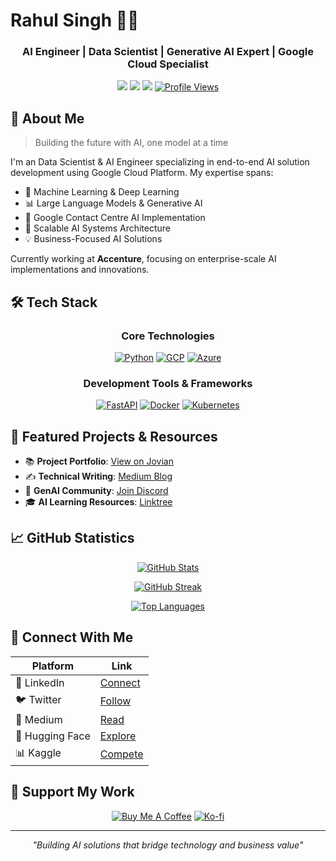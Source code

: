# Rahul Singh 👨‍💻 

<div align="center">
  
### AI Engineer | Data Scientist | Generative AI Expert | Google Cloud Specialist 

[<img src="https://img.shields.io/badge/LinkedIn-Connect-blue?style=for-the-badge&logo=linkedin" />](https://www.linkedin.com/in/rahulsingh13/)
[<img src="https://img.shields.io/badge/Twitter-Follow-1DA1F2?style=for-the-badge&logo=twitter" />](https://x.com/connect2rsb)
[<img src="https://img.shields.io/badge/Medium-Follow-black?style=for-the-badge&logo=medium" />](https://medium.com/@rahulsingh50)
[![Profile Views](https://komarev.com/ghpvc/?username=yash-kavaiya&label=Profile%20views&color=0e75b6&style=for-the-badge)](https://rahulsingh50.github.io/)

</div>

## 🚀 About Me

> Building the future with AI, one model at a time

I'm an Data Scientist & AI Engineer specializing in end-to-end AI solution development using Google Cloud Platform. My expertise spans:
- 🤖 Machine Learning & Deep Learning
- 📊 Large Language Models & Generative AI
- 🔄 Google Contact Centre AI Implementation
- 🎯 Scalable AI Systems Architecture
- 💡 Business-Focused AI Solutions

Currently working at **Accenture**, focusing on enterprise-scale AI implementations and innovations.

## 🛠️ Tech Stack

<div align="center">

### Core Technologies
[![Python](https://img.shields.io/badge/Python-Expert-3776AB?style=flat-square&logo=python)](https://www.python.org/)
[![GCP](https://img.shields.io/badge/Google_Cloud-Specialist-4285F4?style=flat-square&logo=google-cloud)](https://cloud.google.com/)
[![Azure](https://img.shields.io/badge/Azure-Proficient-0089D6?style=flat-square&logo=microsoft-azure)](https://azure.microsoft.com/)

### Development Tools & Frameworks
[![FastAPI](https://img.shields.io/badge/FastAPI-Skilled-009688?style=flat-square&logo=fastapi)](https://fastapi.tiangolo.com/)
[![Docker](https://img.shields.io/badge/Docker-Advanced-2496ED?style=flat-square&logo=docker)](https://www.docker.com/)
[![Kubernetes](https://img.shields.io/badge/Kubernetes-Intermediate-326CE5?style=flat-square&logo=kubernetes)](https://kubernetes.io/)

</div>

## 🌟 Featured Projects & Resources

- 📚 **Project Portfolio**: [View on Jovian](https://jovian.ai/yash-kavaiya)
- ✍️ **Technical Writing**: [Medium Blog](https://medium.com/@yash.kavaiya3)
- 🤝 **GenAI Community**: [Join Discord](https://discord.gg/cvHXS4b5)
- 🎓 **AI Learning Resources**: [Linktree](https://linktr.ee/yashkavaiya)

## 📈 GitHub Statistics

<div align="center">

[![GitHub Stats](https://github-readme-stats.vercel.app/api?username=Yash-Kavaiya&show_icons=true&hide=&count_private=true&title_color=444e59&text_color=3382ed&icon_color=ef4444&bg_color=ffffff&hide_border=true&show_icons=true)](https://github.com/Yash-Kavaiya)

[![GitHub Streak](https://github-readme-streak-stats.herokuapp.com/?user=Yash-Kavaiya&stroke=3382ed&background=ffffff&ring=444e59&fire=444e59&currStreakNum=3382ed&currStreakLabel=444e59&sideNums=3382ed&sideLabels=3382ed&dates=3382ed&hide_border=true)](https://github.com/Yash-Kavaiya)

[![Top Languages](https://github-readme-stats.vercel.app/api/top-langs/?username=Yash-Kavaiya&langs_count=6&title_color=444e59&text_color=3382ed&icon_color=ef4444&bg_color=ffffff&hide_border=true&layout=compact)](https://github.com/Yash-Kavaiya)

</div>

## 🤝 Connect With Me

<div align="center">

| Platform | Link |
|----------|------|
| 💼 LinkedIn | [Connect](https://www.linkedin.com/in/yashkavaiya/) |
| 🐦 Twitter | [Follow](https://x.com/Yash_Kavaiya_) |
| 📝 Medium | [Read](https://medium.com/@yash.kavaiya3) |
| 🤗 Hugging Face | [Explore](https://huggingface.co/yashkavaiya) |
| 📊 Kaggle | [Compete](https://www.kaggle.com/yashkavaiya) |

</div>

## 💖 Support My Work

<div align="center">

[![Buy Me A Coffee](https://img.shields.io/badge/Buy_Me_A_Coffee-Support-FFDD00?style=for-the-badge&logo=buy-me-a-coffee&logoColor=black)](https://www.buymeacoffee.com/yashkavaiye)
[![Ko-fi](https://img.shields.io/badge/Ko--fi-Support-FF5E5B?style=for-the-badge&logo=ko-fi&logoColor=white)](https://www.ko-fi.com/yashkavaiya)

</div>

---

<div align="center">
  
*"Building AI solutions that bridge technology and business value"*

</div>
